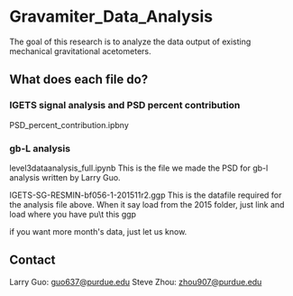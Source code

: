 # Gravamiter_Data_Analysis
The goal of this research is to analyze the data output of existing mechanical gravitational acetometers.

## What does each file do?
### IGETS signal analysis and PSD percent contribution
PSD_percent_contribution.ipbny



### gb-L analysis
level3dataanalysis_full.ipynb
This is the file we made the PSD for gb-l analysis written by Larry Guo. 

IGETS-SG-RESMIN-bf056-1-201511r2.ggp
This is the datafile required for the analysis file above. When it say load from the 2015 folder, just link and load where you have pu\t this ggp

if you want more month's data, just let us know.

## Contact
Larry Guo: guo637@purdue.edu
Steve Zhou: zhou907@purdue.edu